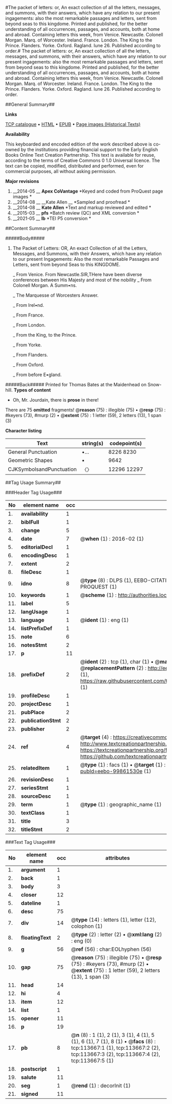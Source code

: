 #The packet of letters: or, An exact collection of all the letters, messages, and summons, with their answers, which have any relation to our present ingagements: also the most remarkable passages and letters, sent from beyond seas to this kingdome. Printed and published, for the better understanding of all occurrences, passages, and accounts, both at home and abroad. Containing letters this week, from Venice. Newcastle. Colonell Morgan. Marq. of Worcester. Ireland. France. London. The King to the Prince. Flanders. Yorke. Oxford. Ragland. Iune 26. Published according to order.#
The packet of letters: or, An exact collection of all the letters, messages, and summons, with their answers, which have any relation to our present ingagements: also the most remarkable passages and letters, sent from beyond seas to this kingdome. Printed and published, for the better understanding of all occurrences, passages, and accounts, both at home and abroad. Containing letters this week, from Venice. Newcastle. Colonell Morgan. Marq. of Worcester. Ireland. France. London. The King to the Prince. Flanders. Yorke. Oxford. Ragland. Iune 26. Published according to order.

##General Summary##

**Links**

[TCP catalogue](http://www.ota.ox.ac.uk/tcp/)  • 
[HTML](http://tei.it.ox.ac.uk/tcp/Texts-HTML/free/A90/A90510.html)  • 
[EPUB](http://tei.it.ox.ac.uk/tcp/Texts-EPUB/free/A90/A90510.epub) • 
[Page images (Historical Texts)](https://historicaltexts.jisc.ac.uk/eebo-99861530e)

**Availability**

This keyboarded and encoded edition of the work described above is co-owned by the
    institutions providing financial support to the Early English Books Online Text Creation
    Partnership. This text is available for reuse, according to the terms of  Creative Commons 0 1.0 Universal
    licence. The text can be copied, modified, distributed and performed, even for commercial
    purposes, all without asking permission.

**Major revisions**

1. __2014-05 __ __Apex CoVantage__ *Keyed and coded from ProQuest page images *
1. __2014-08 __ __Kate Allen __ *Sampled and proofread *
1. __2014-08 __ __Kate Allen__ *Text and markup reviewed and edited *
1. __2015-03 __ __pfs__ *Batch review (QC) and XML conversion *
1. __2021-05 __ __lb__ *TEI P5 conversion *

##Content Summary##

#####Body#####

1. The Packet of Letters: OR, An exact Collection of all the Letters, Messages, and Summons, with their Answers, which have any relation to our present Ingagements: Also the most remarkable Passages and Letters, sent from beyond Seas to this KINGDOME.

    _ From Venice.
From Newcastle.SIR,THere have been diverse conferences between His Majesty and most of the nobility 
    _ From Colonell Morgan. A Summ•ns.

    _ The Marquesse of Worcesters Answer.

    _ From Irel•nd.

    _ From France.

    _ From London.

    _ From the King, to the Prince.

    _ From Yorke.

    _ From Flanders.

    _ From Oxford.

    _ From before E•gland.

#####Back#####
Printed for Thomas Bates at the Maidenhead on Snow-hill.
**Types of content**

  * Oh, Mr. Jourdain, there is **prose** in there!

There are 75 **omitted** fragments! 
 @__reason__ (75) : illegible (75)  •  @__resp__ (75) : #keyers (73), #murp (2)  •  @__extent__ (75) : 1 letter (59), 2 letters (13), 1 span (3)

**Character listing**


|Text|string(s)|codepoint(s)|
|---|---|---|
|General Punctuation|•…|8226 8230|
|Geometric Shapes|▪|9642|
|CJKSymbolsandPunctuation|〈〉|12296 12297|

##Tag Usage Summary##

###Header Tag Usage###

|No|element name|occ|attributes|
|---|---|---|---|
|1.|__availability__|1||
|2.|__biblFull__|1||
|3.|__change__|5||
|4.|__date__|7| @__when__ (1) : 2016-02 (1)|
|5.|__editorialDecl__|1||
|6.|__encodingDesc__|1||
|7.|__extent__|2||
|8.|__fileDesc__|1||
|9.|__idno__|8| @__type__ (8) : DLPS (1), EEBO-CITATION (1), VID (1), EEBO-PROQUEST (1), STC (3), PROQUEST (1)|
|10.|__keywords__|1| @__scheme__ (1) : http://authorities.loc.gov/ (1)|
|11.|__label__|5||
|12.|__langUsage__|1||
|13.|__language__|1| @__ident__ (1) : eng (1)|
|14.|__listPrefixDef__|1||
|15.|__note__|6||
|16.|__notesStmt__|2||
|17.|__p__|11||
|18.|__prefixDef__|2| @__ident__ (2) : tcp (1), char (1)  •  @__matchPattern__ (2) : ([0-9\-]+):([0-9IVX]+) (1), (.+) (1)  •  @__replacementPattern__ (2) : http://eebo.chadwyck.com/downloadtiff?vid=$1&page=$2 (1), https://raw.githubusercontent.com/textcreationpartnership/Texts/master/tcpchars.xml#$1 (1)|
|19.|__profileDesc__|1||
|20.|__projectDesc__|1||
|21.|__pubPlace__|2||
|22.|__publicationStmt__|2||
|23.|__publisher__|2||
|24.|__ref__|4| @__target__ (4) : https://creativecommons.org/publicdomain/zero/1.0/ (1), http://www.textcreationpartnership.org/docs/. (1), https://textcreationpartnership.org/faq/#faq05 (1), https://github.com/textcreationpartnership (1)|
|25.|__relatedItem__|1| @__type__ (1) : facs (1)  •  @__target__ (1) : https://data.historicaltexts.jisc.ac.uk/view?pubId=eebo-99861530e (1)|
|26.|__revisionDesc__|1||
|27.|__seriesStmt__|1||
|28.|__sourceDesc__|1||
|29.|__term__|1| @__type__ (1) : geographic_name (1)|
|30.|__textClass__|1||
|31.|__title__|3||
|32.|__titleStmt__|2||


###Text Tag Usage###

|No|element name|occ|attributes|
|---|---|---|---|
|1.|__argument__|1||
|2.|__back__|1||
|3.|__body__|3||
|4.|__closer__|12||
|5.|__dateline__|1||
|6.|__desc__|75||
|7.|__div__|14| @__type__ (14) : letters (1), letter (12), colophon (1)|
|8.|__floatingText__|2| @__type__ (2) : letter (2)  •  @__xml:lang__ (2) : eng (0)|
|9.|__g__|56| @__ref__ (56) : char:EOLhyphen (56)|
|10.|__gap__|75| @__reason__ (75) : illegible (75)  •  @__resp__ (75) : #keyers (73), #murp (2)  •  @__extent__ (75) : 1 letter (59), 2 letters (13), 1 span (3)|
|11.|__head__|14||
|12.|__hi__|4||
|13.|__item__|12||
|14.|__list__|1||
|15.|__opener__|11||
|16.|__p__|19||
|17.|__pb__|8| @__n__ (8) : 1 (1), 2 (1), 3 (1), 4 (1), 5 (1), 6 (1), 7 (1), 8 (1)  •  @__facs__ (8) : tcp:113667:1 (1), tcp:113667:2 (2), tcp:113667:3 (2), tcp:113667:4 (2), tcp:113667:5 (1)|
|18.|__postscript__|1||
|19.|__salute__|11||
|20.|__seg__|1| @__rend__ (1) : decorInit (1)|
|21.|__signed__|11||
